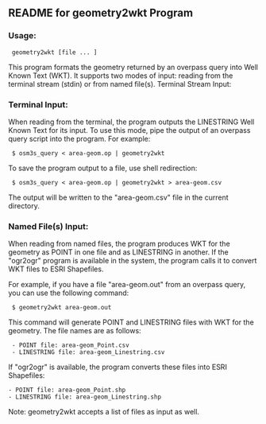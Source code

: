 ## README for geometry2wkt Program

### Usage:
```
 geometry2wkt [file ... ]
```

This program formats the geometry returned by an overpass query into Well Known Text (WKT).
It supports two modes of input: reading from the terminal stream (stdin) or from named file(s).
Terminal Stream Input:

### Terminal Input:

When reading from the terminal, the program outputs the LINESTRING Well Known Text for its input.
To use this mode, pipe the output of an overpass query script into the program. For example:

```
 $ osm3s_query < area-geom.op | geometry2wkt
```

To save the program output to a file, use shell redirection:

```
 $ osm3s_query < area-geom.op | geometry2wkt > area-geom.csv
```

The output will be written to the "area-geom.csv" file in the current directory.

### Named File(s) Input:

When reading from named files, the program produces WKT for the geometry as POINT in one file
and as LINESTRING in another. If the "ogr2ogr" program is available in the system, the program
calls it to convert WKT files to ESRI Shapefiles.

For example, if you have a file "area-geom.out" from an overpass query, you can use the following command:

```
 $ geometry2wkt area-geom.out
```

This command will generate POINT and LINESTRING files with WKT for the geometry. The file names are as follows:

```
 - POINT file: area-geom_Point.csv
 - LINESTRING file: area-geom_Linestring.csv
 ```

 If "ogr2ogr" is available, the program converts these files into ESRI Shapefiles:

 ```
 - POINT file: area-geom_Point.shp
 - LINESTRING file: area-geom_Linestring.shp
```

Note: geometry2wkt accepts a list of files as input as well.
